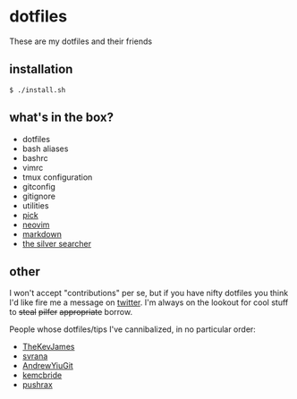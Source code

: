 dotfiles
========

These are my dotfiles and their friends

installation
------------

`$ ./install.sh`

what's in the box?
------------------

- dotfiles
 - bash aliases
 - bashrc
 - vimrc
 - tmux configuration
 - gitconfig
 - gitignore
- utilities
 - [pick](https://github.com/thoughtbot/pick)
 - [neovim](https://neovim.io/)
 - [markdown](https://daringfireball.net/projects/markdown/)
 - [the silver searcher](http://geoff.greer.fm/ag/)

other
-----

I won't accept "contributions" per se, but if you have nifty dotfiles you think I'd like fire me a message on [twitter](http://twitter.com/Hatcrab). I'm always on the lookout for cool stuff to ~~steal~~ ~~pilfer~~ ~~appropriate~~ borrow.

People whose dotfiles/tips I've cannibalized, in no particular order:

- [TheKevJames](https://github.com/TheKevJames)
- [svrana](https://github.com/svrana)
- [AndrewYiuGit](https://github.com/andrewyiugit)
- [kemcbride](https://github.com/kemcbride)
- [pushrax](https://github.com/pushrax/dotfiles)
